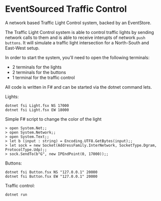 # EventSourced Traffic Control

A network based Traffic Light Control system,
backed by an EventStore.

The Traffic Light Control system is able to
control traffic lights by sending network
calls to them and is able to receive interupts
of network `push buttons`. It will simulate a traffic
light intersection for a North-South and
East-West setup.

In order to start the system, you'll need to
open the following terminals:

- 2 terminals for the lights
- 2 terminals for the buttons
- 1 terminal for the traffic control

All code is written in F# and can be started
via the dotnet command lets.

Lights:

``` shell
dotnet fsi Light.fsx NS 17000
dotnet fsi Light.fsx EW 18000
```

Simple F# script to change the color of the light

``` dotnet fsi
> open System.Net;;
> open System.Network;;
> open System.Text;;
> let b (input : string) = Encoding.UTF8.GetBytes(input);;
> let sock = new Socket(AddressFamily.InterNetwork, SocketType.Dgram, ProtocolType.Udp);;
> sock.SendTo(b"G", new IPEndPoint(0, 17000));;

```

Buttons:

``` shell
dotnet fsi Button.fsx NS "127.0.0.1" 20000
dotnet fsi Button.fsx EW "127.0.0.1" 20000
```

Traffic control:

``` shell
dotnet run
```
